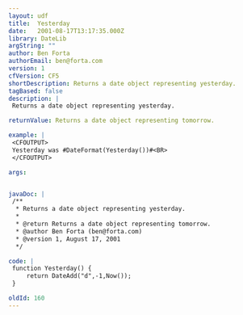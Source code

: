 ```yaml
---
layout: udf
title:  Yesterday
date:   2001-08-17T13:17:35.000Z
library: DateLib
argString: ""
author: Ben Forta
authorEmail: ben@forta.com
version: 1
cfVersion: CF5
shortDescription: Returns a date object representing yesterday.
tagBased: false
description: |
 Returns a date object representing yesterday.

returnValue: Returns a date object representing tomorrow.

example: |
 <CFOUTPUT>
 Yesterday was #DateFormat(Yesterday())#<BR>
 </CFOUTPUT>

args:


javaDoc: |
 /**
  * Returns a date object representing yesterday.
  * 
  * @return Returns a date object representing tomorrow. 
  * @author Ben Forta (ben@forta.com) 
  * @version 1, August 17, 2001 
  */

code: |
 function Yesterday() {
     return DateAdd("d",-1,Now());
 }

oldId: 160
---
```


